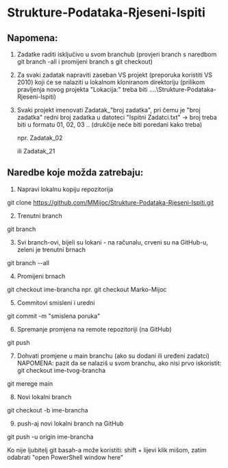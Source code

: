 # Strukture-Podataka-Rjeseni-Ispiti

## Napomena:
1. Zadatke raditi isključivo u svom branchub (provjeri branch s naredbom git branch -all i promijeni branch s git checkout)
2. Za svaki zadatak napraviti zaseban VS projekt (preporuka koristiti VS 2010) koji će se nalaziti u lokalnom kloniranom direktoriju (prilikom pravljenja novog projekta "Lokacija:" treba biti ....\Strukture-Podataka-Rjeseni-Ispiti\)
3. Svaki projekt imenovati Zadatak_"broj zadatka", pri čemu je "broj zadatka" redni broj zadatka u datoteci "Ispitni Zadatci.txt" -> broj treba biti u formatu 01, 02, 03 .. (drukčije neće biti poredani kako treba)

	npr. Zadatak_02
	
	ili Zadatak_21

## Naredbe koje možda zatrebaju:

1. Napravi lokalnu kopiju repozitorija

git clone https://github.com/MMijoc/Strukture-Podataka-Rjeseni-Ispiti.git

2. Trenutni branch

git branch

3. Svi branch-ovi, bijeli su lokani - na računalu, crveni su na GitHub-u, zeleni je trenutni brnach

git branch --all

4. Promijeni brnach

git checkout ime-brancha
npr. git checkout Marko-Mijoc

5. Commitovi smisleni i uredni

 git commit -m "smislena poruka"

6. Spremanje promjena na remote repozitoriji (na GitHub)

git push

7. Dohvati promjene u main branchu (ako su dodani ili uređeni zadatci)
NAPOMENA: pazit da se nalaziš u svom branchu, ako nisi prvo iskoristit: git checkout ime-tvog-brancha

 git merege main

8. Novi lokalni branch

 git checkout -b ime-brancha
 
9. push-aj novi lokalni branch na GitHub

 git push -u origin ime-brancha


Ko nije ljubitelj git basah-a može koristiti: shift + lijevi klik mišom, zatim odabrati "open PowerShell window here"
